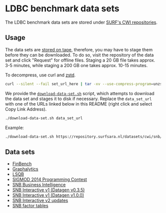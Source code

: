 # LDBC benchmark data sets

The LDBC benchmark data sets are stored under [SURF's CWI repositories](https://repository.surfsara.nl/community/cwi).

## Usage

The data sets are [stored on tape](https://servicedesk.surfsara.nl/wiki/display/WIKI/Data+Archive#DataArchive-What?-Thetapeback-endandtheDataMigrationFacility(DMF)), therefore, you may have to stage them before they can be downloaded.
To do so, visit the repository of the data set and click "Request" for offline files. Staging a 20 GB file takes approx. 3-5 minutes, while staging a 200 GB one takes approx. 10-15 minutes.

To decompress, use curl and [zstd](https://github.com/facebook/zstd).

```bash
curl --silent --fail set_url_here | tar -xv --use-compress-program=unzstd
```

We provide the [`download-data-set.sh`](https://github.com/ldbc/data-sets-surf-repository/blob/main/download-data-set.sh) script, which attempts to download the data set and stages it to disk if necessary. Replace the `data_set_url` with one of the URLs linked below in this README (right click and select Copy Link Address).

```bash
./download-data-set.sh data_set_url
```

Example:

```bash
./download-data-set.sh https://repository.surfsara.nl/datasets/cwi/snb/files/social_network-csv_basic-longdateformatter/social_network-csv_basic-longdateformatter-sf0.1.tar.zst
```

## Data sets

* [FinBench](finbench.md)
* [Graphalytics](graphalytics.md)
* [LSQB](lsqb.md)
* [SIGMOD 2014 Programming Contest](sigmod-2014-programming-contest.md)
* [SNB Business Intelligence](snb-business-intelligence.md)
* [SNB Interactive v1 (Datagen v0.3.5)](snb-interactive-v1-datagen-v035.md)
* [SNB Interactive v1 (Datagen v1.0.0)](snb-interactive-v1-datagen-v100.md)
* [SNB Interactive v2 updates](snb-interactive-v2-updates.md)
* [SNB factor tables](snb-factor-tables.md)
